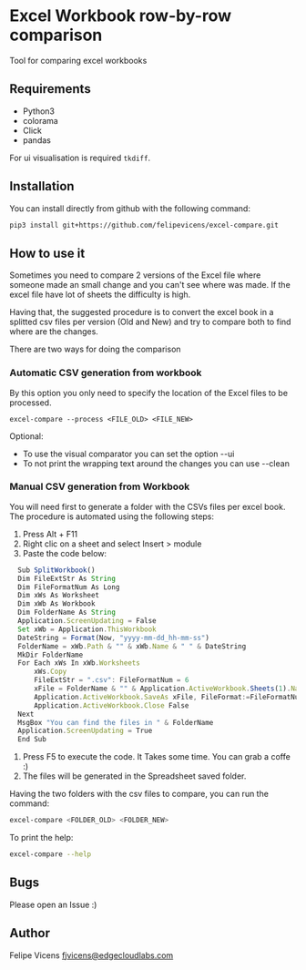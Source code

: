 # Excel Workbook row-by-row comparison

Tool for comparing excel workbooks

## Requirements

* Python3
* colorama
* Click
* pandas

For ui visualisation is required `tkdiff`.

## Installation

You can install directly from github with the following command:

```bash
pip3 install git+https://github.com/felipevicens/excel-compare.git
```

## How to use it

Sometimes you need to compare 2 versions of the Excel file where someone made an small change and you can't see where was made. If the excel file have lot of sheets the difficulty is high.

Having that, the suggested procedure is to convert the excel book in a splitted csv files per version (Old and New) and try to compare both to find where are the changes.

There are two ways for doing the comparison

### Automatic CSV generation from workbook

By this option you only need to specify the location of the Excel files to be processed.

```
excel-compare --process <FILE_OLD> <FILE_NEW>
```

Optional:
* To use the visual comparator you can set the option --ui
* To not print the wrapping text around the changes you can use --clean


### Manual CSV generation from Workbook

You will need first to generate a folder with the CSVs files per excel book. The procedure is automated using the following steps:

1. Press Alt + F11
1. Right clic on a sheet and select Insert > module
1. Paste the code below:

```Javascript
  Sub SplitWorkbook()
  Dim FileExtStr As String
  Dim FileFormatNum As Long
  Dim xWs As Worksheet
  Dim xWb As Workbook
  Dim FolderName As String
  Application.ScreenUpdating = False
  Set xWb = Application.ThisWorkbook
  DateString = Format(Now, "yyyy-mm-dd_hh-mm-ss")
  FolderName = xWb.Path & "" & xWb.Name & " " & DateString
  MkDir FolderName
  For Each xWs In xWb.Worksheets
      xWs.Copy
      FileExtStr = ".csv": FileFormatNum = 6
      xFile = FolderName & "" & Application.ActiveWorkbook.Sheets(1).Name & FileExtStr
      Application.ActiveWorkbook.SaveAs xFile, FileFormat:=FileFormatNum
      Application.ActiveWorkbook.Close False
  Next
  MsgBox "You can find the files in " & FolderName
  Application.ScreenUpdating = True
  End Sub
```

1. Press F5 to execute the code. It Takes some time. You can grab a coffe :)
1. The files will be generated in the Spreadsheet saved folder.

Having the two folders with the csv files to compare, you can run the command:

```bash
excel-compare <FOLDER_OLD> <FOLDER_NEW>
```

To print the help:

```bash
excel-compare --help
```

## Bugs

Please open an Issue :)

## Author

Felipe Vicens <fjvicens@edgecloudlabs.com>